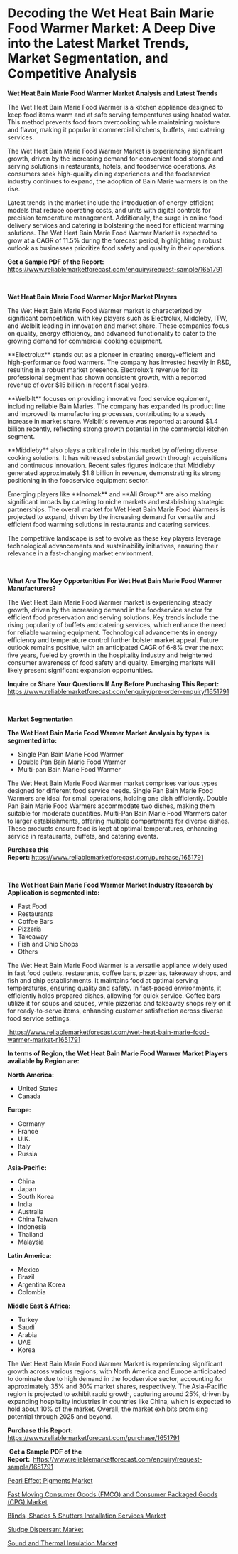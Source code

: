 <p><h1>Decoding the Wet Heat Bain Marie Food Warmer Market: A Deep Dive into the Latest Market Trends, Market Segmentation, and Competitive Analysis</h1></p><p><strong>Wet Heat Bain Marie Food Warmer Market Analysis and Latest Trends</strong></p>
<p><p>The Wet Heat Bain Marie Food Warmer is a kitchen appliance designed to keep food items warm and at safe serving temperatures using heated water. This method prevents food from overcooking while maintaining moisture and flavor, making it popular in commercial kitchens, buffets, and catering services. </p><p>The Wet Heat Bain Marie Food Warmer Market is experiencing significant growth, driven by the increasing demand for convenient food storage and serving solutions in restaurants, hotels, and foodservice operations. As consumers seek high-quality dining experiences and the foodservice industry continues to expand, the adoption of Bain Marie warmers is on the rise. </p><p>Latest trends in the market include the introduction of energy-efficient models that reduce operating costs, and units with digital controls for precision temperature management. Additionally, the surge in online food delivery services and catering is bolstering the need for efficient warming solutions. The Wet Heat Bain Marie Food Warmer Market is expected to grow at a CAGR of 11.5% during the forecast period, highlighting a robust outlook as businesses prioritize food safety and quality in their operations.</p></p>
<p><strong>Get a Sample PDF of the Report:&nbsp;</strong> <a href="https://www.reliablemarketforecast.com/enquiry/request-sample/1651791?utm_campaign=1080&utm_medium=2&utm_source=Github&utm_content=ia&utm_term=27092024&utm_id=wet-heat-bain-marie-food-warmer">https://www.reliablemarketforecast.com/enquiry/request-sample/1651791</a></p>
<p>&nbsp;</p>
<p><strong>Wet Heat Bain Marie Food Warmer Major Market Players</strong></p>
<p><p>The Wet Heat Bain Marie Food Warmer market is characterized by significant competition, with key players such as Electrolux, Middleby, ITW, and Welbilt leading in innovation and market share. These companies focus on quality, energy efficiency, and advanced functionality to cater to the growing demand for commercial cooking equipment.</p><p>**Electrolux** stands out as a pioneer in creating energy-efficient and high-performance food warmers. The company has invested heavily in R&D, resulting in a robust market presence. Electrolux’s revenue for its professional segment has shown consistent growth, with a reported revenue of over $15 billion in recent fiscal years.</p><p>**Welbilt** focuses on providing innovative food service equipment, including reliable Bain Maries. The company has expanded its product line and improved its manufacturing processes, contributing to a steady increase in market share. Welbilt's revenue was reported at around $1.4 billion recently, reflecting strong growth potential in the commercial kitchen segment.</p><p>**Middleby** also plays a critical role in this market by offering diverse cooking solutions. It has witnessed substantial growth through acquisitions and continuous innovation. Recent sales figures indicate that Middleby generated approximately $1.8 billion in revenue, demonstrating its strong positioning in the foodservice equipment sector.</p><p>Emerging players like **Inomak** and **Ali Group** are also making significant inroads by catering to niche markets and establishing strategic partnerships. The overall market for Wet Heat Bain Marie Food Warmers is projected to expand, driven by the increasing demand for versatile and efficient food warming solutions in restaurants and catering services.</p><p>The competitive landscape is set to evolve as these key players leverage technological advancements and sustainability initiatives, ensuring their relevance in a fast-changing market environment.</p></p>
<p>&nbsp;</p>
<p><strong>What Are The Key Opportunities For Wet Heat Bain Marie Food Warmer Manufacturers?</strong></p>
<p><p>The Wet Heat Bain Marie Food Warmer market is experiencing steady growth, driven by the increasing demand in the foodservice sector for efficient food preservation and serving solutions. Key trends include the rising popularity of buffets and catering services, which enhance the need for reliable warming equipment. Technological advancements in energy efficiency and temperature control further bolster market appeal. Future outlook remains positive, with an anticipated CAGR of 6-8% over the next five years, fueled by growth in the hospitality industry and heightened consumer awareness of food safety and quality. Emerging markets will likely present significant expansion opportunities.</p></p>
<p><strong>Inquire or Share Your Questions If Any Before Purchasing This Report:</strong> <a href="https://www.reliablemarketforecast.com/enquiry/pre-order-enquiry/1651791?utm_campaign=1080&utm_medium=2&utm_source=Github&utm_content=ia&utm_term=27092024&utm_id=wet-heat-bain-marie-food-warmer">https://www.reliablemarketforecast.com/enquiry/pre-order-enquiry/1651791</a></p>
<p>&nbsp;</p>
<p><strong>Market Segmentation</strong></p>
<p><strong>The Wet Heat Bain Marie Food Warmer Market Analysis by types is segmented into:</strong></p>
<p><ul><li>Single Pan Bain Marie Food Warmer</li><li>Double Pan Bain Marie Food Warmer</li><li>Multi-pan Bain Marie Food Warmer</li></ul></p>
<p><p>The Wet Heat Bain Marie Food Warmer market comprises various types designed for different food service needs. Single Pan Bain Marie Food Warmers are ideal for small operations, holding one dish efficiently. Double Pan Bain Marie Food Warmers accommodate two dishes, making them suitable for moderate quantities. Multi-Pan Bain Marie Food Warmers cater to larger establishments, offering multiple compartments for diverse dishes. These products ensure food is kept at optimal temperatures, enhancing service in restaurants, buffets, and catering events.</p></p>
<p><strong>Purchase this Report:&nbsp;</strong><a href="https://www.reliablemarketforecast.com/purchase/1651791?utm_campaign=1080&utm_medium=2&utm_source=Github&utm_content=ia&utm_term=27092024&utm_id=wet-heat-bain-marie-food-warmer">https://www.reliablemarketforecast.com/purchase/1651791</a></p>
<p>&nbsp;</p>
<p><strong>The Wet Heat Bain Marie Food Warmer Market Industry Research by Application is segmented into:</strong></p>
<p><ul><li>Fast Food</li><li>Restaurants</li><li>Coffee Bars</li><li>Pizzeria</li><li>Takeaway</li><li>Fish and Chip Shops</li><li>Others</li></ul></p>
<p><p>The Wet Heat Bain Marie Food Warmer is a versatile appliance widely used in fast food outlets, restaurants, coffee bars, pizzerias, takeaway shops, and fish and chip establishments. It maintains food at optimal serving temperatures, ensuring quality and safety. In fast-paced environments, it efficiently holds prepared dishes, allowing for quick service. Coffee bars utilize it for soups and sauces, while pizzerias and takeaway shops rely on it for ready-to-serve items, enhancing customer satisfaction across diverse food service settings.</p></p>
<p><a href="https://www.reliablemarketforecast.com/wet-heat-bain-marie-food-warmer-market-r1651791?utm_campaign=1080&utm_medium=2&utm_source=Github&utm_content=ia&utm_term=27092024&utm_id=wet-heat-bain-marie-food-warmer">&nbsp;https://www.reliablemarketforecast.com/wet-heat-bain-marie-food-warmer-market-r1651791</a></p>
<p><strong>In terms of Region, the Wet Heat Bain Marie Food Warmer Market Players available by Region are:</strong></p>
<p>
    <p> <strong> North America: </strong>
        <ul>
            <li>United States</li>
            <li>Canada</li>
        </ul>
        </p> 
    <p> <strong> Europe: </strong>
        <ul>
            <li>Germany</li>
            <li>France</li>
            <li>U.K.</li>
            <li>Italy</li>
            <li>Russia</li>
        </ul>
        </p> 
    <p> <strong> Asia-Pacific: </strong>
        <ul>
            <li>China</li>
            <li>Japan</li>
            <li>South Korea</li>
            <li>India</li>
            <li>Australia</li>
            <li>China Taiwan</li>
            <li>Indonesia</li>
            <li>Thailand</li>
            <li>Malaysia</li>
        </ul>
        </p> 
    <p> <strong> Latin America: </strong>
        <ul>
            <li>Mexico</li>
            <li>Brazil</li>
            <li>Argentina Korea</li>
            <li>Colombia</li>
        </ul>
        </p> 
    <p> <strong> Middle East & Africa: </strong>
        <ul>
            <li>Turkey</li>
            <li>Saudi</li>
            <li>Arabia</li>
            <li>UAE</li>
            <li>Korea</li>
        </ul>
    </p>
    </p>
<p><p>The Wet Heat Bain Marie Food Warmer Market is experiencing significant growth across various regions, with North America and Europe anticipated to dominate due to high demand in the foodservice sector, accounting for approximately 35% and 30% market shares, respectively. The Asia-Pacific region is projected to exhibit rapid growth, capturing around 25%, driven by expanding hospitality industries in countries like China, which is expected to hold about 10% of the market. Overall, the market exhibits promising potential through 2025 and beyond.</p></p>
<p><strong>Purchase this Report: </strong><a href="https://www.reliablemarketforecast.com/purchase/1651791?utm_campaign=1080&utm_medium=2&utm_source=Github&utm_content=ia&utm_term=27092024&utm_id=wet-heat-bain-marie-food-warmer">https://www.reliablemarketforecast.com/purchase/1651791</a></p>
<p>&nbsp;<strong>Get a Sample PDF of the Report:&nbsp;&nbsp;</strong><a href="https://www.reliablemarketforecast.com/enquiry/request-sample/1651791?utm_campaign=1080&utm_medium=2&utm_source=Github&utm_content=ia&utm_term=27092024&utm_id=wet-heat-bain-marie-food-warmer">https://www.reliablemarketforecast.com/enquiry/request-sample/1651791</a></p>
<p><strong></strong></p>
<p><p><a href="https://www.linkedin.com/pulse/what-driving-global-pearl-effect-pigments-market-dive-trends-hpsoe?utm_campaign=1080&utm_medium=2&utm_source=Github&utm_content=ia&utm_term=27092024&utm_id=wet-heat-bain-marie-food-warmer">Pearl Effect Pigments Market</a></p><p><a href="https://issuu.com/reportprime-2/docs/fast-moving-consumer-goods-fmcg-and_16bf6a455dcae8?utm_campaign=1080&utm_medium=2&utm_source=Github&utm_content=ia&utm_term=27092024&utm_id=wet-heat-bain-marie-food-warmer">Fast Moving Consumer Goods (FMCG) and Consumer Packaged Goods (CPG) Market</a></p><p><a href="https://issuu.com/reportprime-2/docs/blinds-shades-shutters-installation_b7020c88a30619?utm_campaign=1080&utm_medium=2&utm_source=Github&utm_content=ia&utm_term=27092024&utm_id=wet-heat-bain-marie-food-warmer">Blinds, Shades & Shutters Installation Services Market</a></p><p><a href="https://www.linkedin.com/pulse/market-forecast-global-sludge-dispersant-trends-impact-oxq5e?utm_campaign=1080&utm_medium=2&utm_source=Github&utm_content=ia&utm_term=27092024&utm_id=wet-heat-bain-marie-food-warmer">Sludge Dispersant Market</a></p><p><a href="https://www.linkedin.com/pulse/sound-thermal-insulation-market-growth-segmentation-regional-xanue?utm_campaign=1080&utm_medium=2&utm_source=Github&utm_content=ia&utm_term=27092024&utm_id=wet-heat-bain-marie-food-warmer">Sound and Thermal Insulation Market</a></p></p>